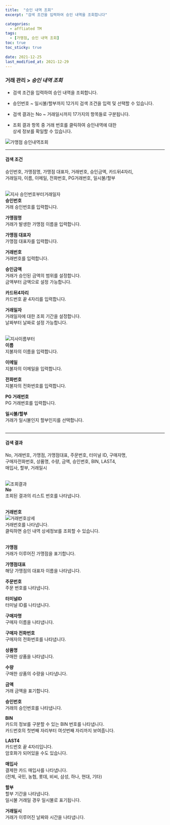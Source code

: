 ```yaml
---
title:  "승인 내역 조회"
excerpt: "검색 조건을 입력하여 승인 내역을 조회합니다"

categories:
  - affliated TM
tags:
  - [가맹점, 승인 내역 조회]
toc: true
toc_sticky: true
 
date: 2021-12-25
last_modified_at: 2021-12-29
---
```

### 거래 관리 > *승인 내역 조회*
- 검색 조건을 입력하여 승인 내역을 조회합니다.

- 승인번호 ~ 일시불/할부까지 12가지 검색 조건을 입력 및 선택할 수 있습니다.

- 검색 결과는 No ~ 거래일시까지 17가지의 항목들로 구분됩니다.

- 조회 결과 항목 중 거래 번호를 클릭하여 승인내역에 대한<br>상세 정보를 확일할 수 있습니다.

![가맹점 승인내역조회](https://user-images.githubusercontent.com/95394003/147630990-c8d02233-fcc3-4d76-b04f-720facc91d05.jpeg)

---

#### 검색 조건
승인번호, 가맹점명, 가맹점 대표자, 거래번호, 승인금액, 카드뒤4자리,<br>거래일자, 이름, 이메일, 전화번호, PG거래번호, 일시불/할부<br>
<br>

![지사 승인번호부터거래일자](https://user-images.githubusercontent.com/95394003/147443312-1a88f814-8c52-4d65-a5e3-01ee12710e44.jpeg)<br>
**승인번호**<br>
거래 승인번호를 입력합니다.

**가맹점명**<br>
거래가 발생한 가맹점 이름을 입력합니다.

**가맹점 대표자**<br>
가맹점 대표자를 입력합니다.

**거래번호**<br>
거래번호를 입력합니다.

**승인금액**<br>
거래가 승인된 금액의 범위를 설정합니다.<br>금액부터 금액으로 설정 가능합니다.

**카드뒤4자리**<br>
카드번호 끝 4자리를 입력합니다.

**거래일자**<br>
거래일자에 대한 조회 기간을 설정합니다.<br>날짜부터 날짜로 설정 가능합니다.
<br>
<br>

![지사이름부터](https://user-images.githubusercontent.com/95394003/147443417-6aca7133-d34c-4e20-8025-8474c45d64ba.jpeg)<br>
**이름**<br>
지불자의 이름을 입력합니다.

**이메일**<br>
지불자의 이메일을 입력합니다.

**전화번호**<br>
지불자의 전화번호를 입력합니다.

**PG 거래번호**<br>
PG 거래번호를 입력합니다.

**일시불/할부**<br>
거래가 일시불인지 할부인지를 선택합니다.
<br>
<br>

---

#### 검색 결과
No, 거래번호, 가맹점, 가맹점대표, 주문번호, 터미널 ID, 구매자명,<br>구매자전화번호, 상품명, 수량, 금액, 승인번호, BIN, LAST4,<br>매입사, 할부, 거래일시<br>
<br>

![조회결과](https://user-images.githubusercontent.com/95394003/146492169-02613e38-d745-4010-9c06-d2242ffffe8f.png)<br>
**No**<br>
조회된 결과의 리스트 번호를 나타냅니다.
<br>
<br>

**거래번호**<br>
![거래번호상세](https://user-images.githubusercontent.com/95394003/146492567-decca3f0-4544-439f-9347-7baaf9861897.png)
<br>거래번호를 나타냅니다.<br>클릭하면 승인 내역 상세정보를 조회할 수 있습니다.
<br>
<br>

**가맹점**<br>
거래가 이루어진 가맹점을 표기합니다.

**가맹점대표**<br>
해당 가맹점의 대표자 이름을 나타냅니다.

**주문번호**<br>
주문 번호를 나타냅니다.

**터미널ID**<br>
터미널 ID를 나타냅니다.

**구매자명**<br>
구매자 이름을 나타냅니다.

**구매자 전화번호**<br>
구매자의 전화번호를 나타냅니다.

**상품명**<br>
구매한 상품을 나타냅니다.

**수량**<br>
구매한 상품의 수량을 나타냅니다.

**금액**<br>
거래 금액을 표기합니다.

**승인번호**<br>
거래의 승인번호를 나타냅니다.

**BIN**<br>
카드의 정보를 구분할 수 있는 BIN 번호를 나타냅니다.<br>
카드번호의 첫번째 자리부터 여섯번째 자리까지 보여줍니다.

**LAST4**<br>
카드번호 끝 4자리입니다.<br>
암호화가 되어있을 수도 있습니다.

**매입사**<br>
결제한 카드 매입사를 나타냅니다.<br>
(전체, 국민, 농협, 롯데, 비씨, 삼성, 하나, 현대, 기타)

**할부**<br>
할부 기간을 나타냅니다.<br>
일시불 거래일 경우 일시불로 표기됩니다.

**거래일시**<br>
거래가 이루어진 날짜와 시간을 나타냅니다.